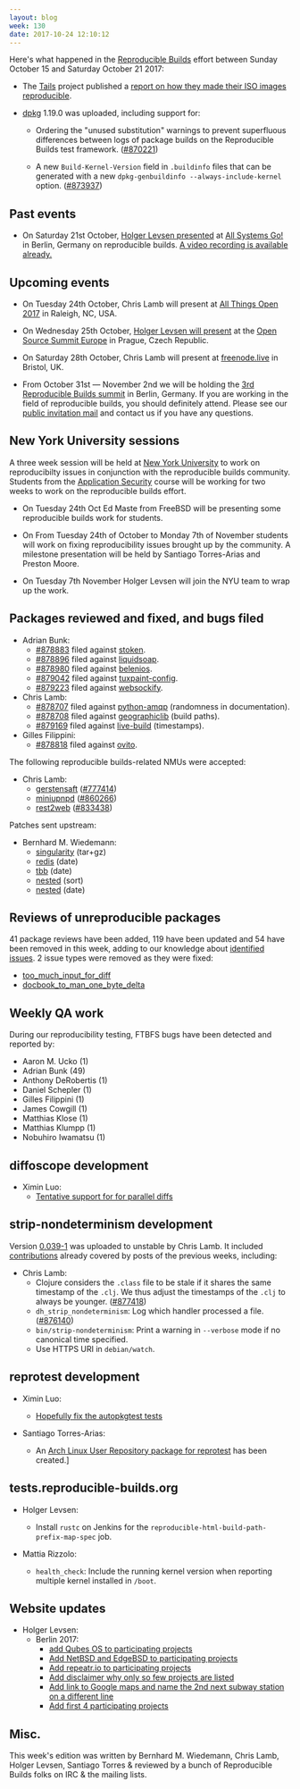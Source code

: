 ```yaml
---
layout: blog
week: 130
date: 2017-10-24 12:10:12
---
```


Here's what happened in the [Reproducible Builds](https://reproducible-builds.org) effort between Sunday October 15 and Saturday October 21 2017:

* The [Tails](tails.boum.org) project published a [report on how they made their ISO images reproducible](https://lists.reproducible-builds.org/pipermail/rb-general/2017-October/000656.html).

* [dpkg](https://tracker.debian.org/pkg/dpkg) 1.19.0 was uploaded, including support for:

    * Ordering the "unused substitution" warnings to prevent superfluous differences between logs of package builds on the Reproducible Builds test framework. ([#870221](https://bugs.debian.org/870221))

    * A new `Build-Kernel-Version` field in `.buildinfo` files that can be generated with a new `dpkg-genbuildinfo --always-include-kernel` option. ([#873937](https://bugs.debian.org/873937))

Past events
-----------

- On Saturday 21st October, [Holger Levsen presented](https://cfp.all-systems-go.io/en/ASG2017/public/events/117) at [All Systems Go!](https://all-systems-go.io/) in Berlin, Germany on reproducible builds. [A video recording is available already.](http://cdn.media.ccc.de/events/all_systems_go/2017/h264-hd/ASG2017-117-eng-Reproducible_Builds_-_where_do_we_want_to_go_tomorrow_hd.mp4)

Upcoming events
---------------

- On Tuesday 24th October, Chris Lamb will present at [All Things Open 2017](https://allthingsopen.org) in Raleigh, NC, USA.

- On Wednesday 25th October, [Holger Levsen will
  present](https://osseu17.sched.com/event/BxJs/reproducible-builds-we-made-lots-of-progress-in-many-places-but-were-still-far-from-our-goals-of-changing-the-software-world-holger-levsen)
  at the [Open Source Summit Europe](https://osseu17.sched.com) in Prague,
  Czech Republic.

- On Saturday 28th October, Chris Lamb will present at [freenode.live](https://freenode.live) in Bristol, UK.

- From October 31st &mdash; November 2nd we will be holding the
  [3rd Reproducible Builds summit](https://reproducible-builds.org/events/berlin2017/)
  in Berlin, Germany. If you are working in the field of reproducible builds, you should definitely
  attend. Please see our [public invitation mail](https://lists.reproducible-builds.org/pipermail/rb-general/2017-October/000653.html) and contact us if you have any questions. 

New York University sessions
------------------------------------------------

A three week session will be held at [New York University](https://www.nyu.edu/) to work on
reproducibilty issues in conjunction with the reproducible builds community.
Students from the [Application Security](http://bulletin.engineering.nyu.edu/preview_course_nopop.php?catoid=9&coid=23997) course will be working for two weeks to work on the reproducible builds effort.

- On Tuesday 24th Oct Ed Maste from FreeBSD will be presenting some reproducible
  builds work for students.

- On From Tuesday 24th of October to Monday 7th of November students will work
  on fixing reproducibility issues brought up by the community. A milestone
  presentation will be held by Santiago Torres-Arias and Preston Moore.

- On Tuesday 7th November Holger Levsen will join the NYU team to wrap up the work.


Packages reviewed and fixed, and bugs filed
-------------------------------------------

* Adrian Bunk:
    * [#878883](https://bugs.debian.org/878883) filed against [stoken](https://tracker.debian.org/pkg/stoken).
    * [#878896](https://bugs.debian.org/878896) filed against [liquidsoap](https://tracker.debian.org/pkg/liquidsoap).
    * [#878980](https://bugs.debian.org/878980) filed against [belenios](https://tracker.debian.org/pkg/belenios).
    * [#879042](https://bugs.debian.org/879042) filed against [tuxpaint-config](https://tracker.debian.org/pkg/tuxpaint-config).
    * [#879223](https://bugs.debian.org/879223) filed against [websockify](https://tracker.debian.org/pkg/websockify).
* Chris Lamb:
    * [#878707](https://bugs.debian.org/878707) filed against [python-amqp](https://tracker.debian.org/pkg/python-amqp) (randomness in documentation).
    * [#878708](https://bugs.debian.org/878708) filed against [geographiclib](https://tracker.debian.org/pkg/geographiclib) (build paths).
    * [#879169](https://bugs.debian.org/879169) filed against [live-build](https://tracker.debian.org/pkg/live-build) (timestamps).
* Gilles Filippini:
    * [#878818](https://bugs.debian.org/878818) filed against [ovito](https://tracker.debian.org/pkg/ovito).

The following reproducible builds-related NMUs were accepted:

* Chris Lamb:
  * [gerstensaft](https://tracker.debian.org/pkg/gerstensaft) ([#777414](https://bugs.debian.org/777414))
  * [miniupnpd](https://tracker.debian.org/pkg/miniupnpd) ([#860266](https://bugs.debian.org/860266))
  * [rest2web](https://tracker.debian.org/pkg/rest2web) ([#833438](https://bugs.debian.org/833438))

Patches sent upstream:

* Bernhard M. Wiedemann:
  * [singularity](https://github.com/singularityware/singularity/pull/1083) (tar+gz)
  * [redis](https://github.com/antirez/redis/pull/4390) (date)
  * [tbb](https://github.com/01org/tbb/pull/37) (date)
  * [nested](https://github.com/carlos-jenkins/nested/pull/1) (sort)
  * [nested](https://github.com/carlos-jenkins/nested/pull/2) (date)


Reviews of unreproducible packages
----------------------------------

41 package reviews have been added, 119 have been updated and 54 have been removed in this week,
adding to our knowledge about [identified issues](https://tests.reproducible-builds.org/debian/index_issues.html). 2 issue types were removed as they were fixed:

- [too\_much\_input\_for\_diff](https://anonscm.debian.org/git/reproducible/notes.git/commit/?id=40fab9fb)
- [docbook\_to\_man\_one\_byte\_delta](https://anonscm.debian.org/git/reproducible/notes.git/commit/?id=e3e11cf8)

Weekly QA work
--------------

During our reproducibility testing, FTBFS bugs have been detected and reported by:

 - Aaron M. Ucko (1)
 - Adrian Bunk (49)
 - Anthony DeRobertis (1)
 - Daniel Schepler (1)
 - Gilles Filippini (1)
 - James Cowgill (1)
 - Matthias Klose (1)
 - Matthias Klumpp (1)
 - Nobuhiro Iwamatsu (1)


diffoscope development
----------------------

- Ximin Luo:
    - [Tentative support for for parallel diffs](https://anonscm.debian.org/git/reproducible/diffoscope.git/commit/?id=96ba333)


strip-nondeterminism development
--------------------------------

Version [0.039-1](https://tracker.debian.org/news/880419) was uploaded to unstable by Chris Lamb.
It included [contributions](https://anonscm.debian.org/git/reproducible/strip-nondeterminism.git/log/?h=debian/0.039-1)
already covered by posts of the previous weeks, including:

- Chris Lamb:
   - Clojure considers the `.class` file to be stale if it shares the same
     timestamp of the `.clj`. We thus adjust the timestamps of the `.clj` to always
     be younger. ([#877418](https://bugs.debian.org/877418))
   * `dh_strip_nondeterminism`: Log which handler processed a file.
     ([#876140](https://bugs.debian.org/876140))
   * `bin/strip-nondeterminism`: Print a warning in `--verbose` mode if no
     canonical time specified.
   * Use HTTPS URI in `debian/watch`.


reprotest development
---------------------

- Ximin Luo:
    - [Hopefully fix the autopkgtest tests](https://anonscm.debian.org/git/reproducible/reprotest.git/commit/?id=f874535)

- Santiago Torres-Arias:
    - An [Arch Linux User Repository package for reprotest](https://aur.archlinux.org/packages/reprotest/) has been created.]


tests.reproducible-builds.org
-----------------------------

- Holger Levsen:
    - Install `rustc` on Jenkins for the `reproducible-html-build-path-prefix-map-spec` job.

- Mattia Rizzolo:
    - `health_check`: Include the running kernel version when reporting multiple kernel installed in `/boot`.


Website updates
---------------

- Holger Levsen:
    - Berlin 2017:
        - [add Qubes OS to participating projects](https://anonscm.debian.org/git/reproducible/reproducible-website.git/commit/?id=e94e516)
        - [Add NetBSD and EdgeBSD to participating projects](https://anonscm.debian.org/git/reproducible/reproducible-website.git/commit/?id=8dc1095)
        - [Add repeatr.io to participating projects](https://anonscm.debian.org/git/reproducible/reproducible-website.git/commit/?id=73c5437)
        - [Add disclaimer why only so few projects are listed](https://anonscm.debian.org/git/reproducible/reproducible-website.git/commit/?id=84e461f)
        - [Add link to Google maps and name the 2nd next subway station on a different line](https://anonscm.debian.org/git/reproducible/reproducible-website.git/commit/?id=f7adff8)
        - [Add first 4 participating projects](https://anonscm.debian.org/git/reproducible/reproducible-website.git/commit/?id=769c367)

Misc.
-----

This week's edition was written by Bernhard M. Wiedemann, Chris Lamb, Holger Levsen, Santiago Torres & reviewed by a bunch of Reproducible Builds folks on IRC & the mailing lists.
